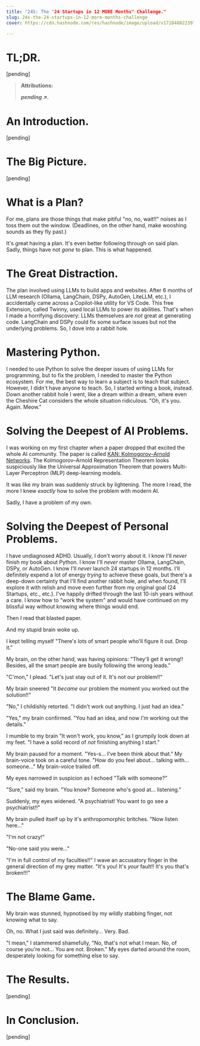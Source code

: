 ```yaml
---
title: "24S: The "24 Startups in 12 MORE Months" Challenge."
slug: 24s-the-24-startups-in-12-more-months-challenge
cover: https://cdn.hashnode.com/res/hashnode/image/upload/v1718488223975/983154e2-c8b8-47eb-b312-92e896e4d2ec.png

---
```


# TL;DR.

\[pending\]

> **Attributions:**
> 
> ***pending ↗.***

# An Introduction.

\[pending\]

# The Big Picture.

\[pending\]

# What is a Plan?

For me, plans are those things that make pitiful "no, no, wait!!" noises as I toss them out the window. (Deadlines, on the other hand, make wooshing sounds as they fly past.)

It's great having a plan. It's even better following through on said plan. Sadly, things have not *gone* to plan. This is what happened.

# The Great Distraction.

The plan involved using LLMs to build apps and websites. After 6 months of LLM research (Ollama, LangChain, DSPy, AutoGen, LiteLLM, etc.), I accidentally came across a Copilot-like utility for VS Code. This free Extension, called Twinny, used local LLMs to power its abilities. That's when I made a horrifying discovery: LLMs themselves are *not* great at generating code. LangChain and DSPy could fix some surface issues but not the underlying problems. So, I dove into a rabbit hole.

# Mastering Python.

I needed to use Python to solve the deeper issues of using LLMs for programming, but to fix the problem, I needed to master the Python ecosystem. For me, the best way to learn a subject is to teach that subject. However, I didn't have anyone to teach. So, I started writing a book, instead. Down another rabbit hole I went, like a dream within a dream, where even the Cheshire Cat considers the whole situation ridiculous. "Oh, it's you. Again. Meow."

# Solving the Deepest of AI Problems.

I was working on my first chapter when a paper dropped that excited the whole AI community. The paper is called [KAN: Kolmogorov–Arnold Networks](https://arxiv.org/abs/2404.19756). The Kolmogorov–Arnold Representation Theorem looks suspiciously like the Universal Approximation Theorem that powers Multi-Layer Perceptron (MLP) deep-learning models.

It was like my brain was suddenly struck by lightening. The more I read, the more I knew *exactly* how to solve the problem with modern AI.

Sadly, I have a problem of my own.

# Solving the Deepest of Personal Problems.

I have undiagnosed ADHD. Usually, I don't worry about it. I know I'll *never* finish my book about Python. I know I'll *never* master Ollama, LangChain, DSPy, or AutoGen. I know I'll *never* launch 24 startups in 12 months. I'll definitely expend a lot of energy *trying* to achieve these goals, but there's a deep-down certainty that I'll find another rabbit hole, and when found, I'll explore it with relish and move even further from my original goal (24 Startups, etc., etc.). I've happily drifted through the last 10-ish years without a care. I know how to "work the system" and would have continued on my blissful way without knowing where things would end.

Then I read that blasted paper.

And my stupid brain woke up.

I kept telling myself "There's lots of smart people who'll figure it out. Drop it."

My brain, on the other hand, was having opinions: "They'll get it wrong!! Besides, all the smart people are busily following the wrong leads."

"C'mon," I plead. "Let's just stay out of it. It's not our problem!!"

My brain sneered "It *became* our problem the moment you worked out the solution!!"

"No," I childishly retorted. "I didn't work out anything. I just had an idea."

"Yes," my brain confirmed. "You had an idea, and now *I'm* working out the details."

I mumble to my brain "It won't work, you know," as I grumpily look down at my feet. "I have a solid record of *not* finishing anything I start."

My brain paused for a moment. "Yes-s... I've been think about that." My brain-voice took on a careful tone. "How do you feel about... talking with... someone..." My brain-voice trailed off.

My eyes narrowed in suspicion as I echoed "Talk with someone?"

"Sure," said my brain. "You know? Someone who's good at... listening."

Suddenly, my eyes widened. "A psychiatrist! You want to go see a psychiatrist!!"

My brain pulled itself up by it's anthropomorphic britches. "Now listen here..."

"I'm not crazy!"

"No-one said you were..."

"I'm in full control of my faculties!!" I wave an accusatory finger in the general direction of my grey matter. "It's you! It's *your* fault!! It's you that's broken!!!"

# The Blame Game.

My brain was stunned, hypnotised by my wildly stabbing finger, not knowing what to say.

Oh, no. What I just said was definitely... Very. Bad.

"I mean," I stammered shamefully, "No, that's not what I mean. No, of course you're not... You are not. Broken." My eyes darted around the room, desperately looking for something else to say.

# The Results.

\[pending\]

# In Conclusion.

\[pending\]